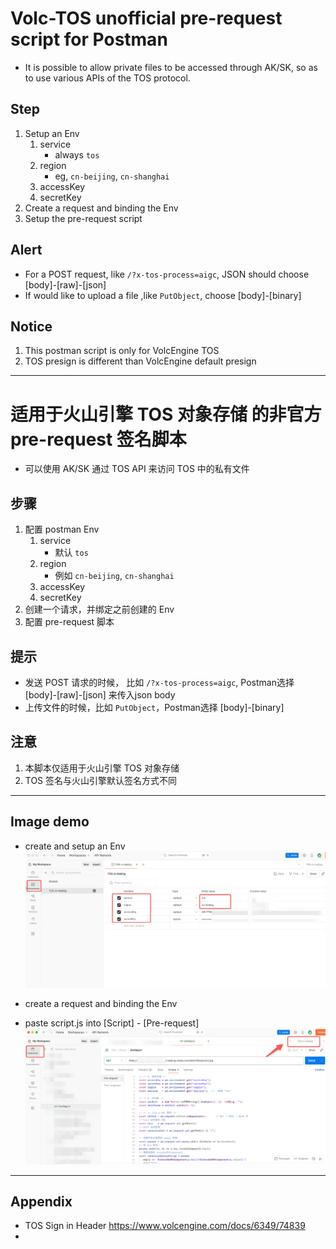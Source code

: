 # Volc-TOS unofficial pre-request script for Postman

* It is possible to allow private files to be accessed through AK/SK, so as to use various APIs of the TOS protocol.

## Step
1. Setup an Env
    1. service
        * always `tos`
    2. region
        * eg, `cn-beijing`, `cn-shanghai`
    3. accessKey
    4. secretKey
2. Create a request and binding the Env 
3. Setup the pre-request script


## Alert
* For a POST request, like  `/?x-tos-process=aigc`, JSON should choose [body]-[raw]-[json]
* If would like to upload a file ,like `PutObject`, choose [body]-[binary]


## Notice
1. This postman script is only for VolcEngine TOS
2. TOS presign is different than VolcEngine default presign

-----

# 适用于火山引擎 TOS 对象存储 的非官方 pre-request 签名脚本

* 可以使用 AK/SK 通过 TOS API 来访问 TOS 中的私有文件

## 步骤
1. 配置 postman Env
    1. service
        * 默认 `tos`
    2. region
        * 例如 `cn-beijing`, `cn-shanghai`
    3. accessKey
    4. secretKey
2. 创建一个请求，并绑定之前创建的 Env
3. 配置 pre-request 脚本


## 提示
* 发送 POST 请求的时候， 比如 `/?x-tos-process=aigc`, Postman选择 [body]-[raw]-[json] 来传入json body
* 上传文件的时候，比如 `PutObject`，Postman选择 [body]-[binary]

## 注意
1. 本脚本仅适用于火山引擎 TOS 对象存储
2. TOS 签名与火山引擎默认签名方式不同


-----

## Image demo

* create and setup an Env
![image](./doc/img/1.png)


* create a request and binding the Env
* paste script.js into  [Script] - [Pre-request]
![image](./doc/img/2.png)

-----

## Appendix
* TOS Sign in Header https://www.volcengine.com/docs/6349/74839
* 
